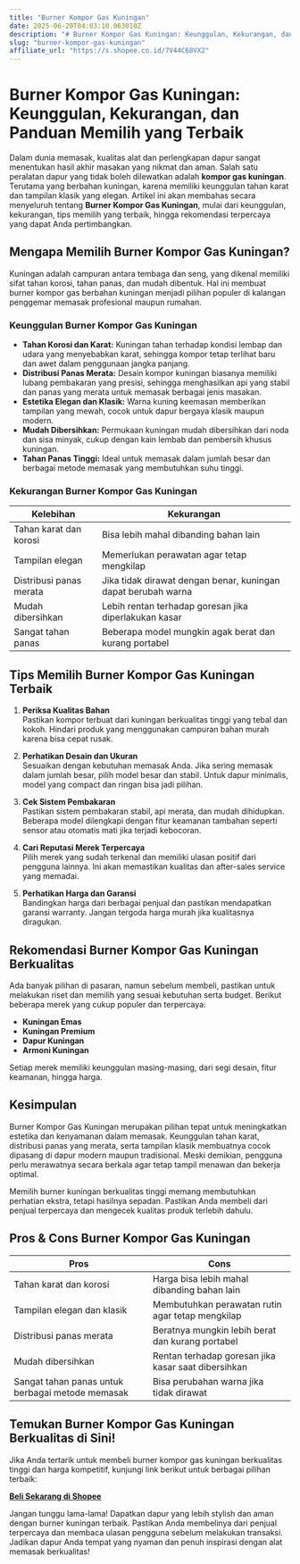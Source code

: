 ```yaml
---
title: "Burner Kompor Gas Kuningan"
date: 2025-06-20T04:03:10.063010Z
description: "# Burner Kompor Gas Kuningan: Keunggulan, Kekurangan, dan Panduan Memilih yang Terbaik..."
slug: "burner-kompor-gas-kuningan"
affiliate_url: "https://s.shopee.co.id/7V44C68VX2"
---
```

# Burner Kompor Gas Kuningan: Keunggulan, Kekurangan, dan Panduan Memilih yang Terbaik

Dalam dunia memasak, kualitas alat dan perlengkapan dapur sangat menentukan hasil akhir masakan yang nikmat dan aman. Salah satu peralatan dapur yang tidak boleh dilewatkan adalah **kompor gas kuningan**. Terutama yang berbahan kuningan, karena memiliki keunggulan tahan karat dan tampilan klasik yang elegan. Artikel ini akan membahas secara menyeluruh tentang **Burner Kompor Gas Kuningan**, mulai dari keunggulan, kekurangan, tips memilih yang terbaik, hingga rekomendasi terpercaya yang dapat Anda pertimbangkan.

## Mengapa Memilih Burner Kompor Gas Kuningan?

Kuningan adalah campuran antara tembaga dan seng, yang dikenal memiliki sifat tahan korosi, tahan panas, dan mudah dibentuk. Hal ini membuat burner kompor gas berbahan kuningan menjadi pilihan populer di kalangan penggemar memasak profesional maupun rumahan.

### Keunggulan Burner Kompor Gas Kuningan

- **Tahan Korosi dan Karat:** Kuningan tahan terhadap kondisi lembap dan udara yang menyebabkan karat, sehingga kompor tetap terlihat baru dan awet dalam penggunaan jangka panjang.
- **Distribusi Panas Merata:** Desain kompor kuningan biasanya memiliki lubang pembakaran yang presisi, sehingga menghasilkan api yang stabil dan panas yang merata untuk memasak berbagai jenis masakan.
- **Estetika Elegan dan Klasik:** Warna kuning keemasan memberikan tampilan yang mewah, cocok untuk dapur bergaya klasik maupun modern.
- **Mudah Dibersihkan:** Permukaan kuningan mudah dibersihkan dari noda dan sisa minyak, cukup dengan kain lembab dan pembersih khusus kuningan.
- **Tahan Panas Tinggi:** Ideal untuk memasak dalam jumlah besar dan berbagai metode memasak yang membutuhkan suhu tinggi.

### Kekurangan Burner Kompor Gas Kuningan

| Kelebihan | Kekurangan |
|------------|------------|
| Tahan karat dan korosi | Bisa lebih mahal dibanding bahan lain |
| Tampilan elegan | Memerlukan perawatan agar tetap mengkilap |
| Distribusi panas merata | Jika tidak dirawat dengan benar, kuningan dapat berubah warna |
| Mudah dibersihkan | Lebih rentan terhadap goresan jika diperlakukan kasar |
| Sangat tahan panas | Beberapa model mungkin agak berat dan kurang portabel |

## Tips Memilih Burner Kompor Gas Kuningan Terbaik

1. **Periksa Kualitas Bahan**  
Pastikan kompor terbuat dari kuningan berkualitas tinggi yang tebal dan kokoh. Hindari produk yang menggunakan campuran bahan murah karena bisa cepat rusak.

2. **Perhatikan Desain dan Ukuran**  
Sesuaikan dengan kebutuhan memasak Anda. Jika sering memasak dalam jumlah besar, pilih model besar dan stabil. Untuk dapur minimalis, model yang compact dan ringan bisa jadi pilihan.

3. **Cek Sistem Pembakaran**  
Pastikan sistem pembakaran stabil, api merata, dan mudah dihidupkan. Beberapa model dilengkapi dengan fitur keamanan tambahan seperti sensor atau otomatis mati jika terjadi kebocoran.

4. **Cari Reputasi Merek Terpercaya**  
Pilih merek yang sudah terkenal dan memiliki ulasan positif dari pengguna lainnya. Ini akan memastikan kualitas dan after-sales service yang memadai.

5. **Perhatikan Harga dan Garansi**  
Bandingkan harga dari berbagai penjual dan pastikan mendapatkan garansi warranty. Jangan tergoda harga murah jika kualitasnya diragukan.

## Rekomendasi Burner Kompor Gas Kuningan Berkualitas

Ada banyak pilihan di pasaran, namun sebelum membeli, pastikan untuk melakukan riset dan memilih yang sesuai kebutuhan serta budget. Berikut beberapa merek yang cukup populer dan terpercaya:

- **Kuningan Emas**  
- **Kuningan Premium**  
- **Dapur Kuningan**  
- **Armoni Kuningan**  

Setiap merek memiliki keunggulan masing-masing, dari segi desain, fitur keamanan, hingga harga.

## Kesimpulan

Burner Kompor Gas Kuningan merupakan pilihan tepat untuk meningkatkan estetika dan kenyamanan dalam memasak. Keunggulan tahan karat, distribusi panas yang merata, serta tampilan klasik membuatnya cocok dipasang di dapur modern maupun tradisional. Meski demikian, pengguna perlu merawatnya secara berkala agar tetap tampil menawan dan bekerja optimal.

Memilih burner kuningan berkualitas tinggi memang membutuhkan perhatian ekstra, tetapi hasilnya sepadan. Pastikan Anda membeli dari penjual terpercaya dan mengecek kualitas produk terlebih dahulu.

## Pros & Cons Burner Kompor Gas Kuningan

| **Pros** | **Cons** |
|------------|------------|
| Tahan karat dan korosi | Harga bisa lebih mahal dibanding bahan lain |
| Tampilan elegan dan klasik | Membutuhkan perawatan rutin agar tetap mengkilap |
| Distribusi panas merata | Beratnya mungkin lebih berat dan kurang portabel |
| Mudah dibersihkan | Rentan terhadap goresan jika kasar saat dibersihkan |
| Sangat tahan panas untuk berbagai metode memasak | Bisa perubahan warna jika tidak dirawat |

## Temukan Burner Kompor Gas Kuningan Berkualitas di Sini!

Jika Anda tertarik untuk membeli burner kompor gas kuningan berkualitas tinggi dan harga kompetitif, kunjungi link berikut untuk berbagai pilihan terbaik:  

[**Beli Sekarang di Shopee**](https://s.shopee.co.id/7V44C68VX2)  

Jangan tunggu lama-lama! Dapatkan dapur yang lebih stylish dan aman dengan burner kuningan terbaik. Pastikan Anda membelinya dari penjual terpercaya dan membaca ulasan pengguna sebelum melakukan transaksi. Jadikan dapur Anda tempat yang nyaman dan penuh inspirasi dengan alat memasak berkualitas!